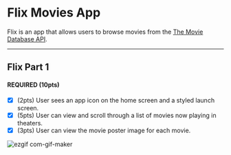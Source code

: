# Flix Movies App

Flix is an app that allows users to browse movies from the [The Movie Database API](http://docs.themoviedb.apiary.io/#).

---

## Flix Part 1

#### REQUIRED (10pts)
- [x] (2pts) User sees an app icon on the home screen and a styled launch screen.
- [x] (5pts) User can view and scroll through a list of movies now playing in theaters.
- [x] (3pts) User can view the movie poster image for each movie.

![ezgif com-gif-maker](https://user-images.githubusercontent.com/42670687/133180135-6f85e76e-b8ad-4168-8e75-55246d62b76b.gif)

